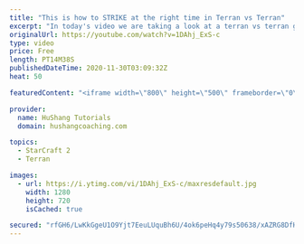 ```yaml
---
title: "This is how to STRIKE at the right time in Terran vs Terran"
excerpt: "In today's video we are taking a look at a terran vs terran game I played that showcases some patience and how I like to calculate when it's the correct time to attack!  Coaching -------------------------------------------------------------------------- Website: https://www.hushangcoaching.com  Interested"
originalUrl: https://youtube.com/watch?v=1DAhj_ExS-c
type: video
price: Free
length: PT14M38S
publishedDateTime: 2020-11-30T03:09:32Z
heat: 50

featuredContent: "<iframe width=\"800\" height=\"500\" frameborder=\"0\" src=\"https://www.youtube.com/embed/1DAhj_ExS-c\" allow=\"accelerometer; autoplay; encrypted-media; gyroscope; picture-in-picture\" allowfullscreen></iframe>"

provider:
  name: HuShang Tutorials
  domain: hushangcoaching.com

topics:
  - StarCraft 2
  - Terran

images:
  - url: https://i.ytimg.com/vi/1DAhj_ExS-c/maxresdefault.jpg
    width: 1280
    height: 720
    isCached: true

secured: "rfGH6/LwKkGgeU1O9Yjt7EeuLUquBh6U/4ok6peHq4y79s50638/xAZRG8DfHhO9+K0sRn8sRjWDjzcLuAuC56m2yMxNa86fQBA6ZCGOtlyWE7po/QK8RK9C4bPBeszBZmbUuMgHQJyk4G2ozYI2H2sU0EWZtEQPDnzjyzu00IBqVW0dslW4wkdfZbvy3NQRp1zmfMQ0w0f3byMaY3pUsY7HR69zO0aluH8kQdOii2m/TKGtLnaj5c14lsc3vbEkZAe+Urs8hrUW/dP4/Dlx2jw/LLVpkdrTwgB4eJ/t7FyF6vz3Gndp2YVMOoqpZlTr1BQ+wywkVzo4m86Yv8wURDKbnp0v3TfX7XpLTtml2lCXbQWJhQ6ICWNHcsT5bt+ZIXGecfFgi9Cg+N6mQ4o1l212nIh93c63stOPx4HNLxE=;Q5JGV6+dvpECsGnWPmAO2g=="
---
```


